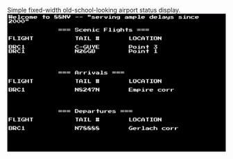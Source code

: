 Simple fixed-width old-school-looking airport status display.
![Screenshot](screenshot.png?raw=true "Screenshot of App")

